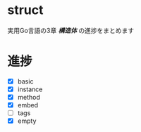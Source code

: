 # struct
実用Go言語の3章 ***構造体*** の進捗をまとめます

# 進捗
- [x] basic
- [x] instance
- [x] method
- [x] embed
- [ ] tags
- [x] empty